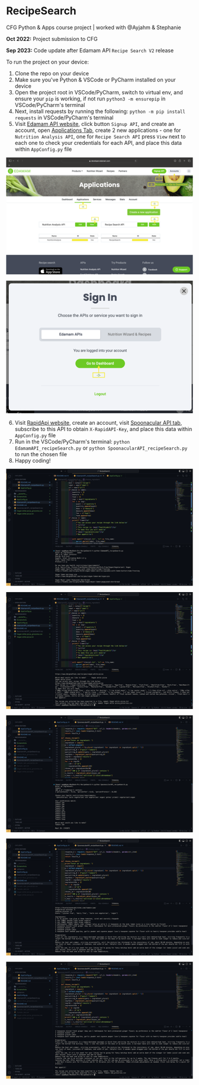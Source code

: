 # RecipeSearch
CFG Python & Apps course project | worked with @Ayjahm & Stephanie 

**Oct 2022:** Project submission to CFG

**Sep 2023:** Code update after Edamam API `Recipe Search V2` release

To run the project on your device:
1) Clone the repo on your device
2) Make sure you've Python & VSCode or PyCharm installed on your device
3) Open the project root in VSCode/PyCharm, switch to virtual env, and ensure your `pip` is working, if not run `python3 -m ensurepip` in VSCode/PyCharm's terminal
4) Next, install requests by running the following: `python -m pip install requests` in VSCode/PyCharm's terminal
5) Visit [Edamam API website](https://www.edamam.com), click button `Signup API`, and create an account, open [Applications Tab](https://developer.edamam.com//admin/applications/), create 2 new applications - one for `Nutrition Analysis API`, one for `Recipe Search API` press `View` next to each one to check your credentials for each API, and place this data within `AppConfig.py` file

![Edamam-website-guide-01](./Screenshots/EdamamAPI/applications.png)

![Edamam-website-guide-02](./Screenshots/EdamamAPI/dashboard.png)

6) Visit [RapidApi website](https://rapidapi.com/hub), create an account, visit [Spoonacular API tab](https://rapidapi.com/spoonacular/api/recipe-food-nutrition), subscribe to this API to obtain `X-RapidAPI-Key`, and place this data within `AppConfig.py` file
7) Run in the VSCode/PyCharm's terminal: `python EdamamAPI_recipeSearch.py` or `python SpoonacularAPI_recipeSearch.py` to run the chosen file
8) Happy coding! 

![Edamam-API-ex-01](./Screenshots/EdamamAPI/working/Screenshot%202023-09-24%20at%2011.39.23%20PM.png)

![Edamam-API-ex-02](./Screenshots/EdamamAPI/working/Screenshot%202023-09-24%20at%2011.39.32%20PM.png)

![Spoonacular-API-ex-01](./Screenshots/SpoonacularAPI/working/Screenshot%202023-09-25%20at%203.09.45%20PM.png)

![Spoonacular-API-ex-02](./Screenshots/SpoonacularAPI/working/Screenshot%202023-09-25%20at%203.09.59%20PM.png)

![Spoonacular-API-ex-03](./Screenshots/SpoonacularAPI/working/Screenshot%202023-09-25%20at%203.10.07%20PM.png)